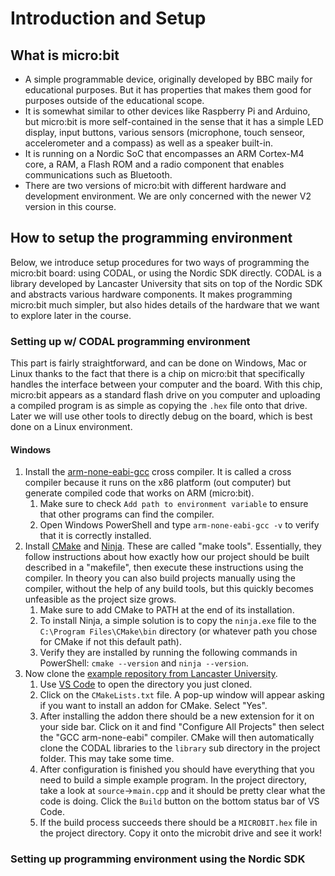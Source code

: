 # Introduction and Setup

## What is micro:bit

- A simple programmable device, originally developed by BBC maily for educational purposes. But it has properties that makes them good for purposes outside of the educational scope.
- It is somewhat similar to other devices like Raspberry Pi and Arduino, but micro:bit is more self-contained in the sense that it has a simple LED display, input buttons, various sensors (microphone, touch senseor, accelerometer and a compass) as well as a speaker built-in.
- It is running on a Nordic SoC that encompasses an ARM Cortex-M4 core, a RAM, a Flash ROM and a radio component that enables communications such as Bluetooth.
- There are two versions of micro:bit with different hardware and development environment. We are only concerned with the newer V2 version in this course.

## How to setup the programming environment

Below, we introduce setup procedures for two ways of programming the micro:bit board: using CODAL, or using the Nordic SDK directly. CODAL is a library developed by Lancaster University that sits on top of the Nordic SDK and abstracts various hardware components. It makes programming micro:bit much simpler, but also hides details of the hardware that we want to explore later in the course.

### Setting up w/ CODAL programming environment

This part is fairly straightforward, and can be done on Windows, Mac or Linux thanks to the fact that there is a chip on micro:bit that specifically handles the interface between your computer and the board. With this chip, micro:bit appears as a standard flash drive on you computer and uploading a compiled program is as simple as copying the `.hex` file onto that drive. Later we will use other tools to directly debug on the board, which is best done on a Linux environment.

#### Windows

1. Install the [arm-none-eabi-gcc](https://developer.arm.com/tools-and-software/open-source-software/developer-tools/gnu-toolchain/gnu-rm/downloads) cross compiler. It is called a cross compiler because it runs on the x86 platform (out computer) but generate compiled code that works on ARM (micro:bit).
   1. Make sure to check `Add path to environment variable` to ensure that other programs can find the compiler.
   2. Open Windows PowerShell and type `arm-none-eabi-gcc -v` to verify that it is correctly installed.
2. Install [CMake](https://cmake.org/download) and [Ninja](https://ninja-build.org). These are called "make tools". Essentially, they follow instructions about how exactly how our project should be built described in a "makefile", then execute these instructions using the compiler. In theory you can also build projects manually using the compiler, without the help of any build tools, but this quickly becomes unfeasible as the project size grows.
   1. Make sure to add CMake to PATH at the end of its installation.
   2. To install Ninja, a simple solution is to copy the `ninja.exe` file to the `C:\Program Files\CMake\bin` directory (or whatever path you chose for CMake if not this default path).
   3. Verify they are installed by running the following commands in PowerShell: `cmake --version` and `ninja --version`.
3. Now clone the [example repository from Lancaster University](https://github.com/lancaster-university/microbit-v2-samples). 
   1. Use [VS Code](https://code.visualstudio.com/) to open the directory you just cloned.
   2. Click on the `CMakeLists.txt` file. A pop-up window will appear asking if you want to install an addon for CMake. Select "Yes".
   3. After installing the addon there should be a new extension for it on your side bar. Click on it and find "Configure All Projects" then select the "GCC arm-none-eabi" compiler. CMake will then automatically clone the CODAL libraries to the `library` sub directory in the project folder. This may take some time.
   4. After configuration is finished you should have everything that you need to build a simple example program. In the project directory, take a look at `source`->`main.cpp` and it should be pretty clear what the code is doing. Click the `Build` button on the bottom status bar of VS Code.
   5. If the build process succeeds there should be a `MICROBIT.hex` file in the project directory. Copy it onto the microbit drive and see it work!

### Setting up programming environment using the Nordic SDK
